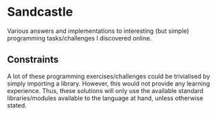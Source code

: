 # Sandcastle

Various answers and implementations to interesting (but simple) programming tasks/challenges
I discovered online.

## Constraints

A lot of these programming exercises/challenges could be trivialised by simply
importing a library. However, this would not provide any learning experience.
Thus, these solutions will only use the available standard libraries/modules
available to the language at hand, unless otherwise stated.
